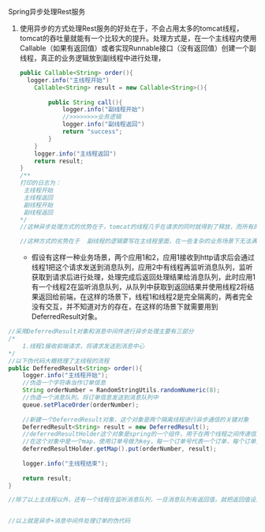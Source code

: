 Spring异步处理Rest服务

1. 使用异步的方式处理Rest服务的好处在于，不会占用太多的tomcat线程，tomcat的吞吐量就能有一个比较大的提升。处理方式是，在一个主线程内使用Callable（如果有返回值）或者实现Runnable接口（没有返回值）创建一个副线程，真正的业务逻辑放到副线程中进行处理，

   ```java
   public Callable<String> order(){
     logger.info("主线程开始") 
       Callable<String> result = new Callable<String>(){
           
           public String call(){
               logger.info("副线程开始")
               //>>>>>>>>业务逻辑
               logger.info("副线程返回")    
               return "success";
           }
       }
       logger.info("主线程返回") 
       return result;
   }
   /**
   打印的日志为：
    主线程开始
    主线程返回
    副线程开始
    副线程返回
   */
   //这种异步处理方式的优势在于，tomcat的线程几乎在请求的同时就得到了释放，而所有的业务逻辑都在副线程中进行处理，副线程处理完后整个方法返回。所以在前端看来，处理的时间和同步处理所用的时间是一样的，但是这种方式迅速地释放了tomcat的线程，能承受更高的并发
   
   //这种方式的劣势在于  副线程的逻辑要写在主线程里面，在一些复杂的业务场景下无法满足需求，这时候就需要引入DeferredResult对象
   ```

   

   * 假设有这样一种业务场景，两个应用1和2，应用1接收到http请求后会通过线程1把这个请求发送到消息队列，应用2中有线程再监听消息队列，监听获取到请求后进行处理，处理完成后返回处理结果给消息队列，此时应用1有一个线程2在监听消息队列，从队列中获取到返回结果并使用线程2将结果返回给前端，在这样的场景下，线程1和线程2是完全隔离的，两者完全没有交互，并不知道对方的存在，在这样的场景下就需要用到 DeferredResult对象。

```java
//采用DeferredResult对象和消息中间件进行异步处理主要有三部分
/*
	1.线程1接收前端请求，将请求发送到消息中心
*/
//以下伪代码大概梳理了主线程的流程
public DefferedResult<String> order(){
    logger.info("主线程开始");
    //伪造一个字符串当作订单信息
    String orderNumber = RandomStringUtils.randomNumeric(8);
    //伪造一个消息队列，将订单信息发送到消息队列中
    queue.setPlaceOrder(orderNumber);
    
    //新建一个DeferredResult对象，这个对象是两个隔离线程进行异步通信的关键对象
    DeferredResult<String> result = new DeferredResult();
    //deferredResultHolder这个对象是spring的一个组件，用于在两个线程之间传递信息
    //在这个对象中是一个map，使用订单号做为key，每一个订单号代表一个订单，每个订单对应一个DeferredResult处理结果
    deferredResultHolder.getMap().put(orderNumber, result);
    
    logger.info("主线程结束");
    
    return result;
}

//除了以上主线程以外，还有一个线程在监听消息队列，一旦消息队列有返回值，就把返回值设置到deferredResultHolder这个对象中


//以上就是异步+消息中间件处理订单的伪代码
```

